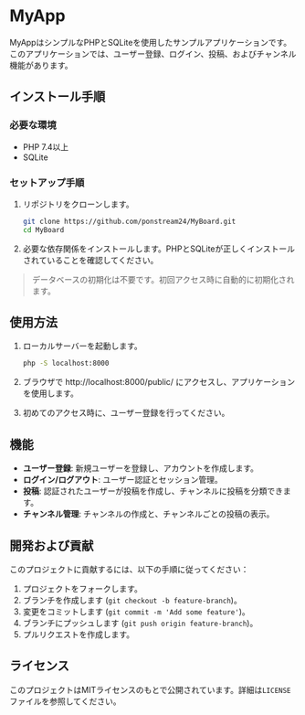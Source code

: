 # MyApp

MyAppはシンプルなPHPとSQLiteを使用したサンプルアプリケーションです。このアプリケーションでは、ユーザー登録、ログイン、投稿、およびチャンネル機能があります。

## インストール手順

### 必要な環境

- PHP 7.4以上
- SQLite

### セットアップ手順

1. リポジトリをクローンします。

   ```bash
   git clone https://github.com/ponstream24/MyBoard.git
   cd MyBoard
   ```

2. 必要な依存関係をインストールします。PHPとSQLiteが正しくインストールされていることを確認してください。

> データベースの初期化は不要です。初回アクセス時に自動的に初期化されます。

## 使用方法

1. ローカルサーバーを起動します。

   ```bash
   php -S localhost:8000
   ```

2. ブラウザで http://localhost:8000/public/ にアクセスし、アプリケーションを使用します。

3. 初めてのアクセス時に、ユーザー登録を行ってください。

## 機能

- **ユーザー登録**: 新規ユーザーを登録し、アカウントを作成します。
- **ログイン/ログアウト**: ユーザー認証とセッション管理。
- **投稿**: 認証されたユーザーが投稿を作成し、チャンネルに投稿を分類できます。
- **チャンネル管理**: チャンネルの作成と、チャンネルごとの投稿の表示。

## 開発および貢献

このプロジェクトに貢献するには、以下の手順に従ってください：

1. プロジェクトをフォークします。
2. ブランチを作成します (`git checkout -b feature-branch`)。
3. 変更をコミットします (`git commit -m 'Add some feature'`)。
4. ブランチにプッシュします (`git push origin feature-branch`)。
5. プルリクエストを作成します。

## ライセンス

このプロジェクトはMITライセンスのもとで公開されています。詳細は`LICENSE`ファイルを参照してください。